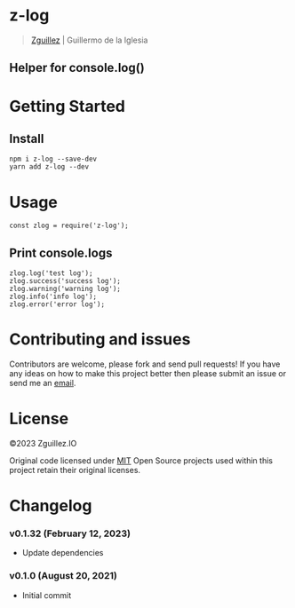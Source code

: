 # z-log

> [Zguillez](https://zguillez.io) | Guillermo de la Iglesia

## Helper for console.log()

# Getting Started

## Install

```
npm i z-log --save-dev
yarn add z-log --dev
```

# Usage

```
const zlog = require('z-log');
```

## Print console.logs

```
zlog.log('test log');
zlog.success('success log');
zlog.warning('warning log');
zlog.info('info log');
zlog.error('error log');
```

# Contributing and issues

Contributors are welcome, please fork and send pull requests! If you have any ideas on how to make this project better
then please submit an issue or send me an [email](mailto:guillermo@delaiglesia.email).

# License

©2023 Zguillez.IO

Original code licensed under [MIT](https://en.wikipedia.org/wiki/MIT_License) Open Source projects used within this
project retain their original licenses.

# Changelog

### v0.1.32 (February 12, 2023)

* Update dependencies

### v0.1.0 (August 20, 2021)

* Initial commit
